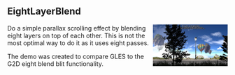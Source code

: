 ## EightLayerBlend
<img src="./Example.jpg" height="96px" align="right">

Do a simple parallax scrolling effect by blending eight layers on top of each other.
This is not the most optimal way to do it as it uses eight passes. 

The demo was created to compare GLES to the G2D eight blend blit functionality.
